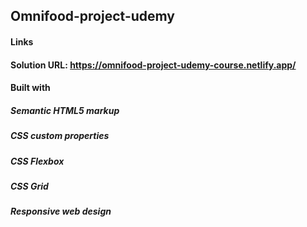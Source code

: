 ## Omnifood-project-udemy

#### Links
#### Solution URL: https://omnifood-project-udemy-course.netlify.app/

#### Built with
##### Semantic HTML5 markup
##### CSS custom properties
##### CSS Flexbox 
##### CSS Grid 
##### Responsive web design
